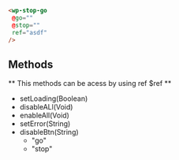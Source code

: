 ```html
<wp-stop-go
 @go=""
 @stop=""
 ref="asdf"
/>
```

## Methods
** This methods can be acess by using ref $ref **
- setLoading(Boolean)
- disableALl(Void)
- enableAll(Void)
- setError(String)
- disableBtn(String)
    - "go"
    - "stop"